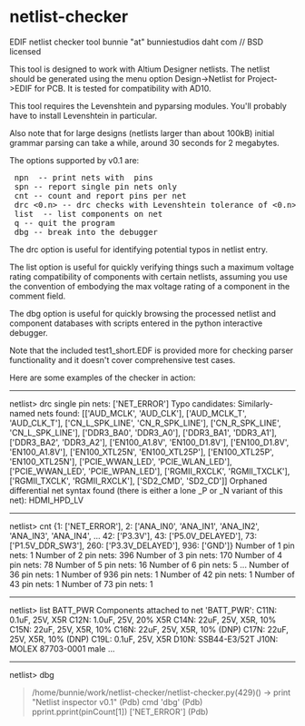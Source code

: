 netlist-checker
===============

EDIF netlist checker tool
bunnie "at" bunniestudios daht com // BSD licensed

This tool is designed to work with Altium Designer netlists. The
netlist should be generated using the menu option Design->Netlist for
Project->EDIF for PCB. It is tested for compatibility with AD10.

This tool requires the Levenshtein and pyparsing modules. You'll probably
have to install Levenshtein in particular.

Also note that for large designs (netlists larger than about 100kB)
initial grammar parsing can take a while, around 30 seconds for 2
megabytes.

The options supported by v0.1 are:

<pre>
 npn <n> -- print nets with <n> pins
 spn -- report single pin nets only
 cnt -- count and report pins per net
 drc <0.n> -- drc checks with Levenshtein tolerance of <0.n>. Default is 0.1, range is 0-1, with smallerbeing stricter; recommended values are 0.1 or 0.11
 list <net> -- list components on net <net>
 q -- quit the program
 dbg -- break into the debugger
</pre>

The drc option is useful for identifying potential typos in netlist entry.

The list option is useful for quickly verifying things such a maximum
voltage rating compatibility of components with certain netlists,
assuming you use the convention of embodying the max voltage rating of
a component in the comment field.

The dbg option is useful for quickly browsing the processed netlist
and component databases with scripts entered in the python interactive
debugger.

Note that the included test1_short.EDF is provided more for checking
parser functionality and it doesn't cover comprehensive test cases.

Here are some examples of the checker in action:

-------------------------------------------------

netlist> drc
single pin nets: 
['NET_ERROR']
Typo candidates: 
Similarly-named nets found: 
[['AUD_MCLK', 'AUD_CLK'],
 ['AUD_MCLK_T', 'AUD_CLK_T'],
 ['CN_L_SPK_LINE', 'CN_R_SPK_LINE'],
 ['CN_R_SPK_LINE', 'CN_L_SPK_LINE'],
 ['DDR3_BA0', 'DDR3_A0'],
 ['DDR3_BA1', 'DDR3_A1'],
 ['DDR3_BA2', 'DDR3_A2'],
 ['EN100_A1.8V', 'EN100_D1.8V'],
 ['EN100_D1.8V', 'EN100_A1.8V'],
 ['EN100_XTL25N', 'EN100_XTL25P'],
 ['EN100_XTL25P', 'EN100_XTL25N'],
 ['PCIE_WWAN_LED', 'PCIE_WLAN_LED'],
 ['PCIE_WWAN_LED', 'PCIE_WPAN_LED'],
 ['RGMII_RXCLK', 'RGMII_TXCLK'],
 ['RGMII_TXCLK', 'RGMII_RXCLK'],
 ['SD2_CMD', 'SD2_CD']]
Orphaned differential net syntax found (there is either a lone _P or _N variant of this net): 
HDMI_HPD_LV

-------------------------------------------------

netlist> cnt
{1: ['NET_ERROR'],
 2: ['ANA_IN0',
     'ANA_IN1',
     'ANA_IN2',
     'ANA_IN3',
     'ANA_IN4',
...
 42: ['P3.3V'],
 43: ['P5.0V_DELAYED'],
 73: ['P1.5V_DDR_SW3'],
 260: ['P3.3V_DELAYED'],
 936: ['GND']}
Number of 1 pin nets: 1
Number of 2 pin nets: 396
Number of 3 pin nets: 170
Number of 4 pin nets: 78
Number of 5 pin nets: 16
Number of 6 pin nets: 5
...
Number of 36 pin nets: 1
Number of 936 pin nets: 1
Number of 42 pin nets: 1
Number of 43 pin nets: 1
Number of 73 pin nets: 1

-------------------------------------------------

netlist> list BATT_PWR
Components attached to net 'BATT_PWR':
C11N: 0.1uF, 25V, X5R
C12N: 1.0uF, 25V, 20% X5R
C14N: 22uF, 25V, X5R, 10%
C15N: 22uF, 25V, X5R, 10%
C16N: 22uF, 25V, X5R, 10% (DNP)
C17N: 22uF, 25V, X5R, 10% (DNP)
C19L: 0.1uF, 25V, X5R
D10N: SSB44-E3/52T
J10N: MOLEX 87703-0001 male
...

-------------------------------------------------

netlist> dbg
> /home/bunnie/work/netlist-checker/netlist-checker.py(429)<module>()
-> print "Netlist inspector v0.1"
(Pdb) cmd
'dbg'
(Pdb) pprint.pprint(pinCount[1])
['NET_ERROR']
(Pdb) 
 